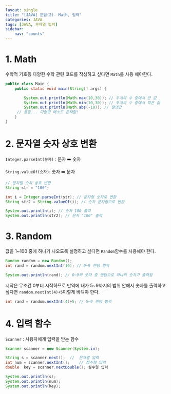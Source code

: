 ```yaml
---
layout: single
title: "[JAVA] 문법(2)- Math, 입력"
categories: JAVA
tags: [JAVA, 문자열 입력]
sidebar:
    nav: "counts"
---
```


# 1. Math

수학적 기호등 다양한 수학 관련 코드를 작성하고 싶다면 `Math`를 사용 해야한다.

```java
public class Main {
    public static void main(String[] args) {

        System.out.println(Math.max(10,30)); // 두개의 수 중에서 큰 값
        System.out.println(Math.min(10,30)); // 두개의 수 중에서 작은 값
        System.out.println(Math.abs(-10)); // 절댓값
     // 등등... 다양한 메소드 존재함!
    }
}
```



# 2. 문자열 숫자 상호 변환

`Integer.parseInt(문자)` : 문자 ➡️ 숫자

`String.valueOf(숫자)`:  숫자 ➡️ 문자

```java
// 문자열 숫자 상호 변환
String str = "100";

int i = Integer.parseInt(str); // 문자형 숫자로 변환
String str2 = String.valueOf(i); // 숫자 문자형으로 변환

System.out.println(i); // 숫자 100 출력
System.out.println(str2); // 문자 "100" 출력
```



# 3. Random

값을 1~100 중에 하나가 나오도록 설정하고 싶다면 `Random`함수를 사용해야 한다.

```java
Random random = new Random();
int rand = random.nextInt(10); // 0~9 랜덤 범위

System.out.println(rand); // 0~9의 숫자 중 랜덤으로 하나의 숫자가 출력됨
```

시작은 무조건 0부터 시작하므로 만약에 내가 5~9까지의 범위 안에서 숫자를 출력하고 싶다면 `random.nextInt(4)+5`이렇게 바꿔야 한다.

```java
int rand = random.nextInt(4)+5; // 5~9 랜덤 범위
```



# 4. 입력 함수

`Scanner` :  사용자에게 입력을 받는 함수

```java
Scanner scanner = new Scanner(System.in);

String s = scanner.next();	//	문자열 입력
int num = scanner.nextInt();	// 정수형 입력
double  key = scanner.nextDouble();	실수형 입력

System.out.println(s);
System.out.println(num);
System.out.println(key);
```